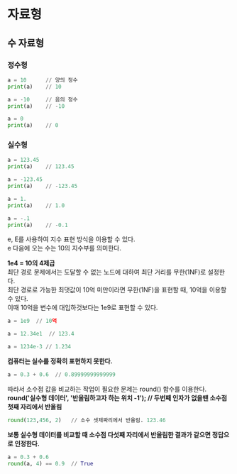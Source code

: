 # 자료형
## 수 자료형
### 정수형

```py
a = 10      // 양의 정수   
print(a)    // 10   

a = -10     // 음의 정수   
print(a)    // -10   

a = 0    
print(a)    // 0   
```


### 실수형
```py
a = 123.45   
print(a)    // 123.45   

a = -123.45   
print(a)    // -123.45

a = 1.   
print(a)    // 1.0   

a = -.1   
print(a)    // -0.1   
```

e, E를 사용하여 지수 표현 방식을 이용할 수 있다.   
e 다음에 오는 수는 10의 지수부를 의미한다.   

**1e4 = 10의 4제곱**    
최단 경로 문제에서는 도달할 수 없는 노드에 대하여 최단 거리를 무한(1NF)로 설정한다.   
최단 경로로 가능한 최댓값이 10억 미만이라면 무한(1NF)을 표현할 때, 10억을 이용할 수 있다.   
이때 10억을 변수에 대입하것보다는 1e9로 표현할 수 있다.   

```py
a = 1e9  // 10억

a = 12.34e1  // 123.4

a = 1234e-3 // 1.234
```

**컴퓨터는 실수를 정확히 표현하지 못한다.**

```py
a = 0.3 + 0.6  // 0.89999999999999
```

따라서 소수점 값을 비교하는 작업이 필요한 문제는 round() 함수를 이용한다.    
**round('실수형 데이터', '반올림하고자 하는 위치 -1');  // 두번째 인자가 없을땐 소수점 첫째 자리에서 반올림**
```py
round(123,456, 2)   // 소수 셋제짜리에서 반올림. 123.46
```

**보통 실수형 데이터를 비교할 때 소수점 다섯째 자리에서 반올림한 결과가 같으면 정답으로 인정한다.**

```py
a = 0.3 + 0.6
round(a, 4) == 0.9  // True
    

```